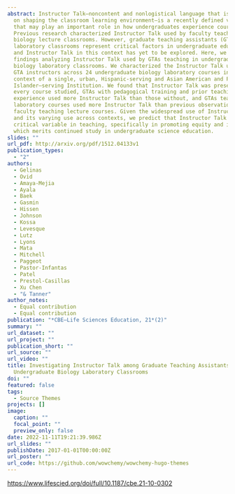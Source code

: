 ```yaml
---
abstract: Instructor Talk—noncontent and nonlogistical language that is focused
  on shaping the classroom learning environment—is a recently defined variable
  that may play an important role in how undergraduates experience courses.
  Previous research characterized Instructor Talk used by faculty teaching in
  biology lecture classrooms. However, graduate teaching assistants (GTAs) and
  laboratory classrooms represent critical factors in undergraduate education,
  and Instructor Talk in this context has yet to be explored. Here, we present
  findings analyzing Instructor Talk used by GTAs teaching in undergraduate
  biology laboratory classrooms. We characterized the Instructor Talk used by 22
  GTA instructors across 24 undergraduate biology laboratory courses in the
  context of a single, urban, Hispanic-serving and Asian American and Pacific
  Islander–serving Institution. We found that Instructor Talk was present in
  every course studied, GTAs with pedagogical training and prior teaching
  experience used more Instructor Talk than those without, and GTAs teaching
  laboratory courses used more Instructor Talk than previous observations of
  faculty teaching lecture courses. Given the widespread use of Instructor Talk
  and its varying use across contexts, we predict that Instructor Talk may be a
  critical variable in teaching, specifically in promoting equity and inclusion,
  which merits continued study in undergraduate science education.
slides: ""
url_pdf: http://arxiv.org/pdf/1512.04133v1
publication_types:
  - "2"
authors:
  - Gelinas
  - Ovid
  - Amaya-Mejia
  - Ayala
  - Baek
  - Gasmin
  - Hissen
  - Johnson
  - Kossa
  - Levesque
  - Lutz
  - Lyons
  - Mata
  - Mitchell
  - Paggeot
  - Pastor-Infantas
  - Patel
  - Prestol-Casillas
  - Xu Chen
  - "& Tanner"
author_notes:
  - Equal contribution
  - Equal contribution
publication: "*CBE—Life Sciences Education, 21*(2)"
summary: ""
url_dataset: ""
url_project: ""
publication_short: ""
url_source: ""
url_video: ""
title: Investigating Instructor Talk among Graduate Teaching Assistants in
  Undergraduate Biology Laboratory Classrooms
doi: ""
featured: false
tags:
  - Source Themes
projects: []
image:
  caption: ""
  focal_point: ""
  preview_only: false
date: 2022-11-11T19:21:39.986Z
url_slides: ""
publishDate: 2017-01-01T00:00:00Z
url_poster: ""
url_code: https://github.com/wowchemy/wowchemy-hugo-themes
---
```

<https://www.lifescied.org/doi/full/10.1187/cbe.21-10-0302>